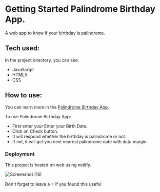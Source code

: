 # Getting Started Palindrome Birthday App.

A web app to know if your  birthday is palindrome.

## Tech used:

In the project directory, you can see:
- JavaScript
- HTML5
- CSS

## How to use:

You can learn more in the [Palindrome Birthday App](https://palindromebirthdayweb.netlify.app).

To use Palindrome Birthday App:
- First enter your Enter your Birth Date.
- Click on Check button.
- It will respond whether the birthday is palindrome or not.
- If not, it will get you next nearest palindrome date with data margin.

### Deployment

This project is hosted on web using netlify.

![Screenshot (16)](https://user-images.githubusercontent.com/108976136/205940575-57f458e8-c833-4861-881e-0ec5a84c5e95.png)

Don't forget to leave a ⭐ if you found this useful





